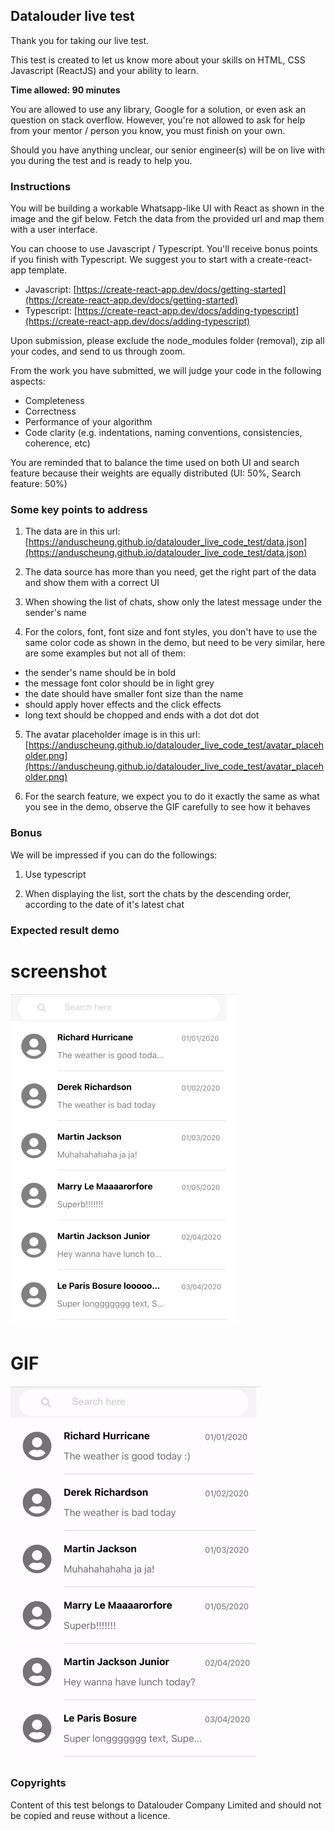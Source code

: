 ## Datalouder live test

Thank you for taking our live test.

This test is created to let us know more about your skills on HTML, CSS Javascript (ReactJS) and your ability to learn.

**Time allowed: 90 minutes**

You are allowed to use any library, Google for a solution, or even ask an question on stack overflow. However, you're not allowed to ask for help from your mentor / person you know, you must finish on your own.

Should you have anything unclear, our senior engineer(s) will be on live with you during the test and is ready to help you.

### Instructions

You will be building a workable Whatsapp-like UI with React as shown in the image and the gif below. Fetch the data from the provided url and map them with a user interface.

You can choose to use Javascript / Typescript. You'll receive bonus points if you finish with Typescript. We suggest you to start with a create-react-app template.

- Javascript: [https://create-react-app.dev/docs/getting-started](https://create-react-app.dev/docs/getting-started)
- Typescript: [https://create-react-app.dev/docs/adding-typescript](https://create-react-app.dev/docs/adding-typescript)

Upon submission, please exclude the node_modules folder (removal), zip all your codes, and send to us through zoom.

From the work you have submitted, we will judge your code in the following aspects:

- Completeness
- Correctness
- Performance of your algorithm
- Code clarity (e.g. indentations, naming conventions, consistencies, coherence, etc)

You are reminded that to balance the time used on both UI and search feature because their weights are equally distributed (UI: 50%, Search feature: 50%)

### Some key points to address

1. The data are in this url: [https://anduscheung.github.io/datalouder_live_code_test/data.json](https://anduscheung.github.io/datalouder_live_code_test/data.json)

2. The data source has more than you need, get the right part of the data and show them with a correct UI

3. When showing the list of chats, show only the latest message under the sender's name

4. For the colors, font, font size and font styles, you don't have to use the same color code as shown in the demo, but need to be very similar, here are some examples but not all of them:

- the sender's name should be in bold
- the message font color should be in light grey
- the date should have smaller font size than the name
- should apply hover effects and the click effects
- long text should be chopped and ends with a dot dot dot

5. The avatar placeholder image is in this url: [https://anduscheung.github.io/datalouder_live_code_test/avatar_placeholder.png](https://anduscheung.github.io/datalouder_live_code_test/avatar_placeholder.png)

6. For the search feature, we expect you to do it exactly the same as what you see in the demo, observe the GIF carefully to see how it behaves

### Bonus

We will be impressed if you can do the followings:

1. Use typescript

2. When displaying the list, sort the chats by the descending order, according to the date of it's latest chat

### Expected result demo

# screenshot

![image](/sample_img.png)

# GIF

![Alt Text](/sample_gif.gif)

### Copyrights

Content of this test belongs to Datalouder Company Limited and should not be copied and reuse without a licence.
